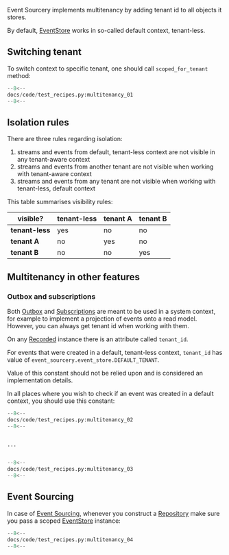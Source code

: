 
Event Sourcery implements multitenancy by adding tenant id to all objects it stores.

By default, [EventStore](../reference/event_store.md) works in so-called default context, tenant-less.

## Switching tenant

To switch context to specific tenant, one should call `scoped_for_tenant` method:

```python
--8<--
docs/code/test_recipes.py:multitenancy_01
--8<--
```

## Isolation rules

There are three rules regarding isolation:

1. streams and events from default, tenant-less context are not visible in any tenant-aware context
2. streams and events from another tenant are not visible when working with tenant-aware context 
3. streams and events from any tenant are not visible when working with tenant-less, default context

This table summarises visibility rules:

| visible?    | tenant-less | tenant A | tenant B |
|-------------|-------------|----------|----------|
| **tenant-less** | yes         | no       | no       |
| **tenant A**    | no          | yes      | no       |
| **tenant B**    | no          | no       | yes      |

## Multitenancy in other features

### Outbox and subscriptions

Both [Outbox](outbox.md) and [Subscriptions](subscriptions.md) are meant to be used in a system context, for example to implement a projection of events onto a read model.
However, you can always get tenant id when working with them.

On any [Recorded](../reference/recorded.md) instance there is an attribute called `tenant_id`.

For events that were created in a default, tenant-less context, `tenant_id` has value of `event_sourcery.event_store.DEFAULT_TENANT`.

Value of this constant should not be relied upon and is considered an implementation details.

In all places where you wish to check if an event was created in a default context, you should use this constant:

```python
--8<--
docs/code/test_recipes.py:multitenancy_02
--8<--


...


--8<--
docs/code/test_recipes.py:multitenancy_03
--8<--
```

## Event Sourcing

In case of [Event Sourcing](event_sourcing.md), whenever you construct a [Repository](../reference/repository.md) make sure you pass a scoped [EventStore](../reference/event_store.md) instance:

```python
--8<--
docs/code/test_recipes.py:multitenancy_04
--8<--
```